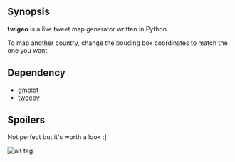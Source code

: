 
## Synopsis

**twigeo** is a live tweet map generator written in Python.

To map another country, change the bouding box coordinates to match the one you want.

## Dependency

* [gmplot](https://github.com/vgm64/gmplot)
* [tweepy](https://github.com/tweepy/tweepy)

## Spoilers

Not perfect but it's worth a look :]

![alt tag](https://pool.sybiload.com/git/twigeo/twigeo.jpg)
